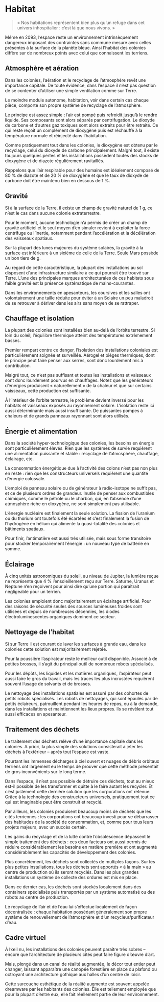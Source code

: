 # Habitat
> « Nos habitations représentent bien plus qu’un refuge dans cet univers inhospitalier : c’est là que nous vivons. »

Même en 2093, l’espace reste un environnement intrinsèquement dangereux imposant des contraintes sans commune mesure avec celles présentes à la surface de la planète bleue. Ainsi l’habitat des colonies diffère sur de nombreux points avec celui que connaissent les terriens.

## Atmosphère et aération
Dans les colonies, l’aération et le recyclage de l’atmosphère revêt une importance capitale. De toute évidence, dans l’espace il n’est pas question de se contenter d’utiliser une simple ventilation comme sur Terre.

Le moindre module autonome, habitation, voir dans certain cas chaque pièce, comporte son propre système de recyclage de l’atmosphère.

Le principe est assez simple : l’air est pompé puis refroidit jusqu’à le rendre liquide. Ses composants sont alors séparés par centrifugation. Le dioxyde de carbone et d’autres gaz toxiques sont alors extraits pour être retraité. Ce qui reste reçoit un complément de dioxygène puis est réchauffé à la température normale et réinjecté dans l’habitation.

Comme pratiquement tout dans les colonies, le dioxygène est obtenu par le recyclage, celui du dioxyde de carbone principalement. Malgré tout, il existe toujours quelques pertes et les installations possèdent toutes des stocks de dioxygène et de diazote régulièrement ravitaillés.

Rappelons que l’air respirable pour des humains est idéalement composé de 80 % de diazote et de 20 % de dioxygène et que le taux de dioxyde de carbone doit être maintenu bien en dessous de 1 %.

## Gravité
Si à la surface de la Terre, il existe un champ de gravité naturel de 1 g, ce n’est le cas dans aucune colonie extraterrestre.

Pour le moment, aucune technologie n’a permis de créer un champ de gravité artificiel et le seul moyen d’en simuler revient à exploiter la force centrifuge ou l’inertie, notamment pendant l’accélération et la décélération des vaisseaux spatiaux.

Sur la plupart des lunes majeures du système solaires, la gravité à la surface est inférieure à un sixième de celle de la Terre. Seule Mars possède un bon tiers de g.

Au regard de cette caractéristique, la plupart des installations au sol disposent d’une infrastructure similaire à ce qui pourrait être trouvé sur Terre. L’une des principales marques architecturales de ces habitats sous faible gravité est la présence systématique de mains-courantes.

Dans les environnements en apesanteurs, les coursives et les salles ont volontairement une taille réduite pour éviter à un Solaire un peu maladroit de se retrouver à dériver dans les airs sans moyen de se rattraper.

## Chauffage et isolation
La plupart des colonies sont installées bien au-delà de l’orbite terrestre. Si loin du soleil, l’équilibre thermique atteint des températures extrêmement basses.

Premier rempart contre ce danger, l’isolation des installations coloniales est particulièrement soignée et surveillée. Aérogel et pièges thermiques, dont le principe peut faire penser aux serres, sont donc lourdement mis à contribution.

Malgré tout, ce n’est pas suffisant et toutes les installations et vaisseaux sont donc lourdement pourvus en chauffages. Notez que les générateurs d’énergies produisent « naturellement » de la chaleur et que sur certains vaisseaux, cette production est suffisante.

À l’intérieur de l’orbite terrestre, le problème devient inversé pour les habitats et vaisseaux exposés au rayonnement solaire. L’isolation reste ici aussi déterminante mais aussi insuffisante. De puissantes pompes à chaleurs et de grands panneaux rayonnant sont alors utilisés.

## Énergie et alimentation
Dans la société hyper-technologique des colonies, les besoins en énergie sont particulièrement élevés. Rien que les systèmes de survie requièrent une alimentation puissante et stable : recyclage de l’atmosphère, chauffage, éclairage, etc.

La consommation énergétique due à l’activité des colons n’est pas non plus en reste : rien que les constructeurs universels requièrent une quantité d’énergie colossale.

L’emploi de panneau solaire ou de générateur à radio-isotope ne suffit pas, et ce de plusieurs ordres de grandeur. Inutile de penser aux combustibles chimiques, comme le pétrole ou le charbon, qui, en l’absence d’une atmosphère riche en dioxygène, ne sont simplement pas utilisable.

L’énergie nucléaire est finalement la seule solution. La fission de l’uranium ou du thorium ont toutefois été écartées et c’est finalement la fusion de l’hydrogène en hélium qui alimente la quasi-totalité des colonies et bâtiments spatiaux.

Pour finir, l’antimatière est aussi très utilisée, mais sous forme transitoire pour stocker temporairement l’énergie : un nouveau type de batterie en somme.

## Éclairage
À cinq unités astronomiques du soleil, au niveau de Jupiter, la lumière reçue ne représente que 4 % l’ensoleillement reçu sur Terre. Saturne, Uranus et Neptune n’en reçoivent pour ainsi dire qu’une portion qui paraîtrait négligeable pour un terrien.

Les colonies emploient donc majoritairement un éclairage artificiel. Pour des raisons de sécurité seules des sources lumineuses froides sont utilisées et depuis de nombreuses décennies, les diodes électroluminescentes organiques dominent ce secteur.

## Nettoyage de l’habitat
Si sur Terre il est courant de laver les surfaces à grande eau, dans les colonies cette solution est majoritairement rejetée.

Pour la poussière l’aspirateur reste le meilleur outil disponible. Associé à de petites brosses, il s’agit du principal outil de nombreux robots spécialisés.

Pour les dépôts, les liquides et les matières organiques, l’aspirateur peut aussi faire le gros du travail, mais les traces les plus incrustées requièrent souvent l’usage de solvants et de brosses.

Le nettoyage des installations spatiales est assuré par des cohortes de petits robots spécialisés. Les robots de nettoyages, qui sont épaulés par de petits éclaireurs, patrouillent pendant les heures de repos, ou à la demande, dans les installations et maintiennent les lieux propres. Ils se révèlent tout aussi efficaces en apesanteur.

## Traitement des déchets
Le traitement des déchets relève d’une importance capitale dans les colonies. A priori, la plus simple des solutions consisterait à jeter les déchets à l’extérieur – après tout l’espace est vaste.

Pourtant les immenses décharges à ciel ouvert et nuages de débris orbitaux terriens ont largement eu le temps de prouver que cette méthode présentait de gros inconvénients sur le long terme.

Dans l’espace, il n’est pas possible de détruire ces déchets, tout au mieux est-il possible de les transformer et quitte à le faire autant les recycler. Et c’est justement cette dernière solution que les corporations ont retenue. Grâce à la technologie des constructeurs universels, pratiquement tout ce qui est imaginable peut être construit et recyclé.

Par ailleurs, les colonies produisent beaucoup moins de déchets que les cités terriennes : les corporations ont beaucoup investi pour se débarrasser des habitudes de la société de consommation, et, comme pour tous leurs projets majeurs, avec un succès certain.

Les gains du recyclage et de la lutte contre l’obsolescence dépassent le simple traitement des déchets : ces deux facteurs ont aussi permis de réduire considérablement les besoins en matière première et ont augmenté considérablement les capacités de développement des colonies.

Plus concrètement, les déchets sont collectés de multiples façons. Sur les plus petites installations, tous les déchets sont apportés « à la main » au centre de production où ils seront recyclés. Dans les plus grandes installations un système de collecte des ordures est mis en place.

Dans ce dernier cas, les déchets sont stockés localement dans des containers spécialisés puis transportés par un système automatisé ou des robots au centre de production.

Le recyclage de l’air et de l’eau lui s’effectue localement de façon décentralisée : chaque habitation possédant généralement son propre système de renouvellement de l’atmosphère et d’un recycleur/purificateur d’eau.

## Cadre virtuel
À l’œil nu, les installations des colonies peuvent paraître très sobres – encore que l’architecture de plusieurs cités peut faire figure d’œuvre d’art.

Mais, plongé dans un canal de réalité augmentée, le décor tout entier peut changer, laissant apparaître une canopée forestière en place du plafond ou octroyant une architecture gothique aux halles d’un centre de loisir.

Cette surcouche esthétique de la réalité augmenté est souvent appelée dreamware par les habitants des colonies. Elle est tellement employée que pour la plupart d’entre eux, elle fait réellement partie de leur environnement.